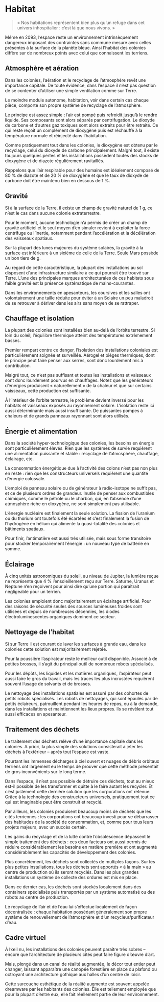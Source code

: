 # Habitat
> « Nos habitations représentent bien plus qu’un refuge dans cet univers inhospitalier : c’est là que nous vivons. »

Même en 2093, l’espace reste un environnement intrinsèquement dangereux imposant des contraintes sans commune mesure avec celles présentes à la surface de la planète bleue. Ainsi l’habitat des colonies diffère sur de nombreux points avec celui que connaissent les terriens.

## Atmosphère et aération
Dans les colonies, l’aération et le recyclage de l’atmosphère revêt une importance capitale. De toute évidence, dans l’espace il n’est pas question de se contenter d’utiliser une simple ventilation comme sur Terre.

Le moindre module autonome, habitation, voir dans certain cas chaque pièce, comporte son propre système de recyclage de l’atmosphère.

Le principe est assez simple : l’air est pompé puis refroidit jusqu’à le rendre liquide. Ses composants sont alors séparés par centrifugation. Le dioxyde de carbone et d’autres gaz toxiques sont alors extraits pour être retraité. Ce qui reste reçoit un complément de dioxygène puis est réchauffé à la température normale et réinjecté dans l’habitation.

Comme pratiquement tout dans les colonies, le dioxygène est obtenu par le recyclage, celui du dioxyde de carbone principalement. Malgré tout, il existe toujours quelques pertes et les installations possèdent toutes des stocks de dioxygène et de diazote régulièrement ravitaillés.

Rappelons que l’air respirable pour des humains est idéalement composé de 80 % de diazote et de 20 % de dioxygène et que le taux de dioxyde de carbone doit être maintenu bien en dessous de 1 %.

## Gravité
Si à la surface de la Terre, il existe un champ de gravité naturel de 1 g, ce n’est le cas dans aucune colonie extraterrestre.

Pour le moment, aucune technologie n’a permis de créer un champ de gravité artificiel et le seul moyen d’en simuler revient à exploiter la force centrifuge ou l’inertie, notamment pendant l’accélération et la décélération des vaisseaux spatiaux.

Sur la plupart des lunes majeures du système solaires, la gravité à la surface est inférieure à un sixième de celle de la Terre. Seule Mars possède un bon tiers de g.

Au regard de cette caractéristique, la plupart des installations au sol disposent d’une infrastructure similaire à ce qui pourrait être trouvé sur Terre. L’une des principales marques architecturales de ces habitats sous faible gravité est la présence systématique de mains-courantes.

Dans les environnements en apesanteurs, les coursives et les salles ont volontairement une taille réduite pour éviter à un Solaire un peu maladroit de se retrouver à dériver dans les airs sans moyen de se rattraper.

## Chauffage et isolation
La plupart des colonies sont installées bien au-delà de l’orbite terrestre. Si loin du soleil, l’équilibre thermique atteint des températures extrêmement basses.

Premier rempart contre ce danger, l’isolation des installations coloniales est particulièrement soignée et surveillée. Aérogel et pièges thermiques, dont le principe peut faire penser aux serres, sont donc lourdement mis à contribution.

Malgré tout, ce n’est pas suffisant et toutes les installations et vaisseaux sont donc lourdement pourvus en chauffages. Notez que les générateurs d’énergies produisent « naturellement » de la chaleur et que sur certains vaisseaux, cette production est suffisante.

À l’intérieur de l’orbite terrestre, le problème devient inversé pour les habitats et vaisseaux exposés au rayonnement solaire. L’isolation reste ici aussi déterminante mais aussi insuffisante. De puissantes pompes à chaleurs et de grands panneaux rayonnant sont alors utilisés.

## Énergie et alimentation
Dans la société hyper-technologique des colonies, les besoins en énergie sont particulièrement élevés. Rien que les systèmes de survie requièrent une alimentation puissante et stable : recyclage de l’atmosphère, chauffage, éclairage, etc.

La consommation énergétique due à l’activité des colons n’est pas non plus en reste : rien que les constructeurs universels requièrent une quantité d’énergie colossale.

L’emploi de panneau solaire ou de générateur à radio-isotope ne suffit pas, et ce de plusieurs ordres de grandeur. Inutile de penser aux combustibles chimiques, comme le pétrole ou le charbon, qui, en l’absence d’une atmosphère riche en dioxygène, ne sont simplement pas utilisable.

L’énergie nucléaire est finalement la seule solution. La fission de l’uranium ou du thorium ont toutefois été écartées et c’est finalement la fusion de l’hydrogène en hélium qui alimente la quasi-totalité des colonies et bâtiments spatiaux.

Pour finir, l’antimatière est aussi très utilisée, mais sous forme transitoire pour stocker temporairement l’énergie : un nouveau type de batterie en somme.

## Éclairage
À cinq unités astronomiques du soleil, au niveau de Jupiter, la lumière reçue ne représente que 4 % l’ensoleillement reçu sur Terre. Saturne, Uranus et Neptune n’en reçoivent pour ainsi dire qu’une portion qui paraîtrait négligeable pour un terrien.

Les colonies emploient donc majoritairement un éclairage artificiel. Pour des raisons de sécurité seules des sources lumineuses froides sont utilisées et depuis de nombreuses décennies, les diodes électroluminescentes organiques dominent ce secteur.

## Nettoyage de l’habitat
Si sur Terre il est courant de laver les surfaces à grande eau, dans les colonies cette solution est majoritairement rejetée.

Pour la poussière l’aspirateur reste le meilleur outil disponible. Associé à de petites brosses, il s’agit du principal outil de nombreux robots spécialisés.

Pour les dépôts, les liquides et les matières organiques, l’aspirateur peut aussi faire le gros du travail, mais les traces les plus incrustées requièrent souvent l’usage de solvants et de brosses.

Le nettoyage des installations spatiales est assuré par des cohortes de petits robots spécialisés. Les robots de nettoyages, qui sont épaulés par de petits éclaireurs, patrouillent pendant les heures de repos, ou à la demande, dans les installations et maintiennent les lieux propres. Ils se révèlent tout aussi efficaces en apesanteur.

## Traitement des déchets
Le traitement des déchets relève d’une importance capitale dans les colonies. A priori, la plus simple des solutions consisterait à jeter les déchets à l’extérieur – après tout l’espace est vaste.

Pourtant les immenses décharges à ciel ouvert et nuages de débris orbitaux terriens ont largement eu le temps de prouver que cette méthode présentait de gros inconvénients sur le long terme.

Dans l’espace, il n’est pas possible de détruire ces déchets, tout au mieux est-il possible de les transformer et quitte à le faire autant les recycler. Et c’est justement cette dernière solution que les corporations ont retenue. Grâce à la technologie des constructeurs universels, pratiquement tout ce qui est imaginable peut être construit et recyclé.

Par ailleurs, les colonies produisent beaucoup moins de déchets que les cités terriennes : les corporations ont beaucoup investi pour se débarrasser des habitudes de la société de consommation, et, comme pour tous leurs projets majeurs, avec un succès certain.

Les gains du recyclage et de la lutte contre l’obsolescence dépassent le simple traitement des déchets : ces deux facteurs ont aussi permis de réduire considérablement les besoins en matière première et ont augmenté considérablement les capacités de développement des colonies.

Plus concrètement, les déchets sont collectés de multiples façons. Sur les plus petites installations, tous les déchets sont apportés « à la main » au centre de production où ils seront recyclés. Dans les plus grandes installations un système de collecte des ordures est mis en place.

Dans ce dernier cas, les déchets sont stockés localement dans des containers spécialisés puis transportés par un système automatisé ou des robots au centre de production.

Le recyclage de l’air et de l’eau lui s’effectue localement de façon décentralisée : chaque habitation possédant généralement son propre système de renouvellement de l’atmosphère et d’un recycleur/purificateur d’eau.

## Cadre virtuel
À l’œil nu, les installations des colonies peuvent paraître très sobres – encore que l’architecture de plusieurs cités peut faire figure d’œuvre d’art.

Mais, plongé dans un canal de réalité augmentée, le décor tout entier peut changer, laissant apparaître une canopée forestière en place du plafond ou octroyant une architecture gothique aux halles d’un centre de loisir.

Cette surcouche esthétique de la réalité augmenté est souvent appelée dreamware par les habitants des colonies. Elle est tellement employée que pour la plupart d’entre eux, elle fait réellement partie de leur environnement.